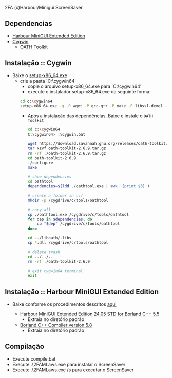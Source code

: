 2FA (x)Harbour/Minigui ScreenSaver

## Dependencias

- [Harbour MiniGUI Extended Edition](https://hmgextended.com/)
- [Cygwin](https://cygwin.com/)
    - [OATH Toolkit](https://savannah.nongnu.org/projects/oath-toolkit/#devtools)

## Instalação :: Cygwin

- Baixe o [setup-x86_64.exe](https://cygwin.com/setup-x86_64.exe)
    - crie a pasta `C:\cygwin64\'
        - copie o arquivo setup-x86_64.exe para `C:\cygwin64\'
        - execute o instalador setup-x86_64.exe da seguinte forma:
        ```bash
        cd c:\cygwin64
        setup-x86_64.exe -q -P wget -P gcc-g++ -P make -P libssl-devel -P zlib-devel -P ldd
        ```
      - Após a instalação das dependências. Baixe e instale o `OATH Toolkit`

        ```bash
        cd c:\cygwin64
        C:\cygwin64> .\Cygwin.bat
        ```
        
        ```bash
        wget https://download.savannah.gnu.org/releases/oath-toolkit/oath-toolkit-2.6.9.tar.gz
        tar xzvf oath-toolkit-2.6.9.tar.gz
        rm -rf ./oath-toolkit-2.6.9.tar.gz
        cd oath-toolkit-2.6.9
        ./configure
        make
        
        # show dependencies
        cd oathtool
        dependencies=$(ldd ./oathtool.exe | awk '{print $3}')
        
        # create a folder in c:/
        mkdir -p /cygdrive/c/tools/oathtool
        
        # copy all
        cp ./oathtool.exe /cygdrive/c/tools/oathtool
        for dep in $dependencies; do
            cp "$dep" /cygdrive/c/tools/oathtool
        done
        
        cd ../liboath/.libs
        cp *.dll /cygdrive/c/tools/oathtool
        
        # delete trash
        cd ../../..
        rm -rf ./oath-toolkit-2.6.9
        
        # exit cygwin64 terminal
        exit        
        ```

## Instalação :: Harbour MiniGUI Extended Edition

- Baixe conforme os procedimentos descritos [aqui](https://hmgextended.com/download.html)

    - [Harbour MiniGUI Extended Edition 24.05 STD for Borland C++ 5.5](https://hmgextended.com/files/CONTRIB/hmg-24.06-pro.7z)
      - Extraia no diretório padrão     
    - [Borland C++ Compiler version 5.8](https://hmgextended.com/files/MISC/bcc582.zip)
      - Extraia no diretório padrão

## Compilação 

- Execute compile.bat
 - Execute .\2FAMLaws.exe para instalar o ScreenSaver
 - Execute .\2FAMLaws.exe /s para executar o ScreenSaver
